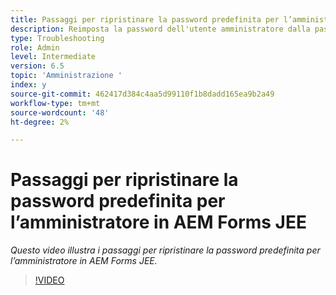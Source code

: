 ```yaml
---
title: Passaggi per ripristinare la password predefinita per l’amministratore in AEM Forms JEE
description: Reimposta la password dell'utente amministratore dalla password predefinita
type: Troubleshooting
role: Admin
level: Intermediate
version: 6.5
topic: 'Amministrazione '
index: y
source-git-commit: 462417d384c4aa5d99110f1b8dadd165ea9b2a49
workflow-type: tm+mt
source-wordcount: '48'
ht-degree: 2%

---
```



# Passaggi per ripristinare la password predefinita per l’amministratore in AEM Forms JEE

*Questo video illustra i passaggi per ripristinare la password predefinita per l’amministratore in AEM Forms JEE.*

>[!VIDEO](https://video.tv.adobe.com/v/335541?quality=9&learn=on)